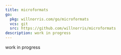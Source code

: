 ```yaml
---
title: microformats
go:
  pkg: willnorris.com/go/microformats
  vcs: git
  src: https://github.com/willnorris/microformats
description: work in progress
---
```

work in progress
